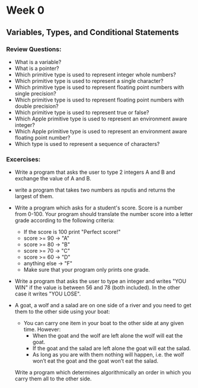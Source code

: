 # Week 0
## Variables, Types, and Conditional Statements 
### Review Questions:  

- What is a variable?  
- What is a pointer?  
- Which primitive type is used to represent integer whole numbers?  
- Which primitive type is used to represent a single character?  
- Which primitive type is used to represent floating point numbers with single precision?  
- Which primitive type is used to represent floating point numbers with double precision?  
- Which primitive type is used to represent true or false?  
- Which Apple primitive type is used to represent an environment aware integer?  
- Which Apple primitive type is used to represent an environment aware floating point number?  
- Which type is used to represent a sequence of characters?  

### Excercises:

- Write a program that asks the user to type 2 integers A and B and exchange the value of A and B.  

- write a program that takes two numbers as nputis and returns the largest of them.  

- Write a program which asks for a student's score. Score is a number from 0-100. Your program should translate the number     score into a letter grade according to the following criteria:  

    - If the score is 100 print "Perfect score!"
    - score >= 90 -> "A"  
    - score >= 80 -> "B"  
    - score >= 70 -> "C"  
    - score >= 60 -> "D"  
    - anything else -> "F"
    - Make sure that your program only prints one grade.
    
- Write a program that asks the user to type an integer and writes "YOU WIN" if the value is between 56 and 78 (both           included). In the other case it writes "YOU LOSE".  

    
- A goat, a wolf and a salad are on one side of a river and you need to get them to the other side using your boat:
    - You can carry one item in your boat to the other side at any given time. However:
        - When the goat and the wolf are left alone the wolf will eat the goat. 
        - If the goat and the salad are left alone the goat will eat the salad.
        - As long as you are with them nothing will happen, i.e. the wolf won’t eat the goat and the goat won’t eat the                salad. 
        
  Write a program which determines algorithmically an order in which you carry them all to the other side.  


    
